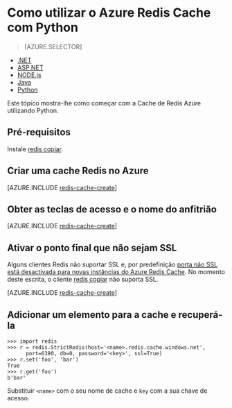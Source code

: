 <properties
    pageTitle="Como utilizar o Azure Redis Cache com Python | Microsoft Azure"
    description="Introdução ao Azure Redis Cache utilizando Python"
    services="redis-cache"
    documentationCenter=""
    authors="steved0x"
    manager="douge"
    editor="v-lincan"/>

<tags
    ms.service="cache"
    ms.devlang="python"
    ms.topic="hero-article"
    ms.tgt_pltfrm="cache-redis"
    ms.workload="tbd"
    ms.date="08/16/2016"
    ms.author="sdanie"/>

# <a name="how-to-use-azure-redis-cache-with-python"></a>Como utilizar o Azure Redis Cache com Python

> [AZURE.SELECTOR]
- [.NET](cache-dotnet-how-to-use-azure-redis-cache.md)
- [ASP.NET](cache-web-app-howto.md)
- [NODE.js](cache-nodejs-get-started.md)
- [Java](cache-java-get-started.md)
- [Python](cache-python-get-started.md)

Este tópico mostra-lhe como começar com a Cache de Redis Azure utilizando Python.


## <a name="prerequisites"></a>Pré-requisitos

Instale [redis copiar](https://github.com/andymccurdy/redis-py).


## <a name="create-a-redis-cache-on-azure"></a>Criar uma cache Redis no Azure

[AZURE.INCLUDE [redis-cache-create](../../includes/redis-cache-create.md)]

## <a name="retrieve-the-host-name-and-access-keys"></a>Obter as teclas de acesso e o nome do anfitrião

[AZURE.INCLUDE [redis-cache-create](../../includes/redis-cache-access-keys.md)]


## <a name="enable-the-non-ssl-endpoint"></a>Ativar o ponto final que não sejam SSL

Alguns clientes Redis não suportar SSL e, por predefinição [porta não SSL está desactivada para novas instâncias do Azure Redis Cache](cache-configure.md#access-ports). No momento deste escrita, o cliente [redis copiar](https://github.com/andymccurdy/redis-py) não suporta SSL. 

[AZURE.INCLUDE [redis-cache-create](../../includes/redis-cache-non-ssl-port.md)]


## <a name="add-something-to-the-cache-and-retrieve-it"></a>Adicionar um elemento para a cache e recuperá-la


    >>> import redis
    >>> r = redis.StrictRedis(host='<name>.redis.cache.windows.net',
          port=6380, db=0, password='<key>', ssl=True)
    >>> r.set('foo', 'bar')
    True
    >>> r.get('foo')
    b'bar'


Substituir `<name>` com o seu nome de cache e `key` com a sua chave de acesso.


<!--Image references-->
[1]: ./media/cache-python-get-started/redis-cache-new-cache-menu.png
[2]: ./media/cache-python-get-started/redis-cache-cache-create.png
